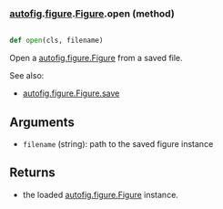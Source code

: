 ### [autofig](autofig.md).[figure](autofig.figure.md).[Figure](autofig.figure.Figure.md).open (method)


```py

def open(cls, filename)

```



Open a [autofig.figure.Figure](autofig.figure.Figure.md) from a saved file.

See also:
* [autofig.figure.Figure.save](autofig.figure.Figure.save.md)

Arguments
-----------
* `filename` (string): path to the saved figure instance

Returns
---------
* the loaded [autofig.figure.Figure](autofig.figure.Figure.md) instance.

